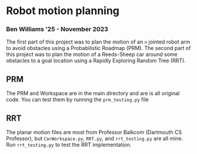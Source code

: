 # Robot motion planning

### Ben Williams '25 - November 2023

The first part of this project was to plan the motion of an `n` jointed robot arm to avoid obstacles using a Probabilistic Roadmap (PRM). The second part of this project was to plan the motion of a Reeds-Sheep car around some obstacles to a goal location using a Rapidly Exploring Random Tree (RRT).

## PRM

The PRM and Workspace are in the main directory and are is all original code. You can test them by running the `prm_testing.py` file

## RRT

The planar motion files are most from Professor Balkcom (Dartmouth CS Professor), but `CarWorkspace.py`, `RRT.py`, and `rrt_testing.py` are all mine. Run `rrt_testing.py` to test the RRT implementation.